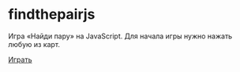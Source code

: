 # findthepairjs
Игра «Найди пару» на JavaScript.
Для начала игры нужно нажать любую из карт. 

[Играть](https://perekopskyi.github.io/task3-findThePairJS/)
